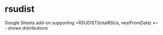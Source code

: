 # rsudist
Google Sheets add-on supporting =RSUDIST(totalRSUs, vestFromDate) &lt;--- shows distributions
